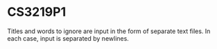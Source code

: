 # CS3219P1

Titles and words to ignore are input in the form of separate text files. In each case, input is separated by newlines.
